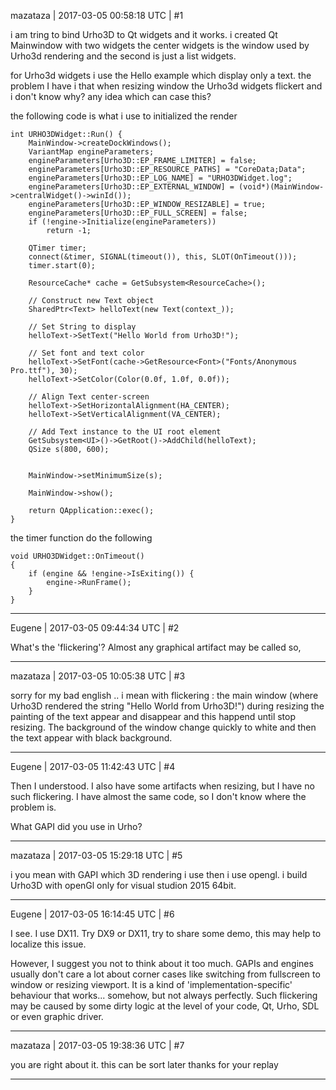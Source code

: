 mazataza | 2017-03-05 00:58:18 UTC | #1

i am tring to bind Urho3D to Qt widgets and it works.
i created Qt Mainwindow with two widgets the center widgets is the window used by Urho3d rendering and the second is just a list widgets.

for Urho3d widgets i use the Hello example which display only a text.
the problem I have i that when resizing window the Urho3d widgets flickert and i don't know why?
any idea which can case this?

the following code is what i use to initialized the render

    int URHO3DWidget::Run() {
    	MainWindow->createDockWindows();
    	VariantMap engineParameters;
    	engineParameters[Urho3D::EP_FRAME_LIMITER] = false;
    	engineParameters[Urho3D::EP_RESOURCE_PATHS] = "CoreData;Data";
    	engineParameters[Urho3D::EP_LOG_NAME] = "URHO3DWidget.log";
    	engineParameters[Urho3D::EP_EXTERNAL_WINDOW] = (void*)(MainWindow->centralWidget()->winId());
    	engineParameters[Urho3D::EP_WINDOW_RESIZABLE] = true;
    	engineParameters[Urho3D::EP_FULL_SCREEN] = false;
    	if (!engine->Initialize(engineParameters))
    		return -1;

    	QTimer timer;
    	connect(&timer, SIGNAL(timeout()), this, SLOT(OnTimeout()));
    	timer.start(0);

    	ResourceCache* cache = GetSubsystem<ResourceCache>();

    	// Construct new Text object
    	SharedPtr<Text> helloText(new Text(context_));

    	// Set String to display
    	helloText->SetText("Hello World from Urho3D!");

    	// Set font and text color
    	helloText->SetFont(cache->GetResource<Font>("Fonts/Anonymous Pro.ttf"), 30);
    	helloText->SetColor(Color(0.0f, 1.0f, 0.0f));

    	// Align Text center-screen
    	helloText->SetHorizontalAlignment(HA_CENTER);
    	helloText->SetVerticalAlignment(VA_CENTER);

    	// Add Text instance to the UI root element
    	GetSubsystem<UI>()->GetRoot()->AddChild(helloText);
    	QSize s(800, 600);


    	MainWindow->setMinimumSize(s);

    	MainWindow->show();

    	return QApplication::exec();
    }

the timer function do the following

    void URHO3DWidget::OnTimeout()
    {
    	if (engine && !engine->IsExiting()) {
    		engine->RunFrame();
    	}
    }

-------------------------

Eugene | 2017-03-05 09:44:34 UTC | #2

What's the 'flickering'?
Almost any graphical artifact may be called so,

-------------------------

mazataza | 2017-03-05 10:05:38 UTC | #3

sorry for my bad english ..
i mean with flickering : 
the main window (where Urho3D rendered the string "Hello World from Urho3D!") during resizing the painting of the text appear and disappear and this happend until stop resizing. The background of the window change quickly to white and then the text appear with black background.

-------------------------

Eugene | 2017-03-05 11:42:43 UTC | #4

Then I understood.
I also have some artifacts when resizing, but I have no such flickering.
I have almost the same code, so I don't know where the problem is.

What GAPI did you use in Urho?

-------------------------

mazataza | 2017-03-05 15:29:18 UTC | #5

i you mean with GAPI which 3D rendering i use then i use opengl.
i build Urho3D with openGl only for visual studion 2015 64bit.

-------------------------

Eugene | 2017-03-05 16:14:45 UTC | #6

I see. I use DX11.
Try DX9 or DX11, try to share some demo, this may help to localize this issue.

However, I suggest you not to think about it too much.
GAPIs and engines usually don't care a lot about corner cases like switching from fullscreen to window or resizing viewport. It is a kind of 'implementation-specific' behaviour that works... somehow, but not always perfectly.
Such flickering may be caused by some dirty logic at the level of your code, Qt, Urho, SDL or even graphic driver.

-------------------------

mazataza | 2017-03-05 19:38:36 UTC | #7

you are right about it.
this can be sort later
thanks for your replay

-------------------------

